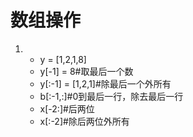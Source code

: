 # 数组操作
1. - y = [1,2,1,8]  
   - y[-1] = 8#取最后一个数
   - y[:-1] = [1,2,1]#除最后一个外所有
   - b[:-1,:]#0到最后一行，除去最后一行
   - x[-2:]#后两位
   - x[:-2]#除后两位外所有
